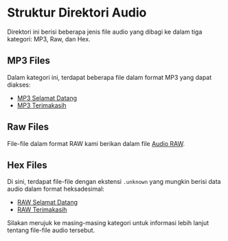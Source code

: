 # Struktur Direktori Audio

Direktori ini berisi beberapa jenis file audio yang dibagi ke dalam tiga kategori: MP3, Raw, dan Hex.

## MP3 Files

Dalam kategori ini, terdapat beberapa file dalam format MP3 yang dapat diakses:

- [MP3 Selamat Datang](img/Audacity_Selamat-datang.jpg)
- [MP3 Terimakasih](img/Audacity_Terimakasih.jpg)

## Raw Files

File-file dalam format RAW kami berikan dalam file [Audio RAW](Audio_RAW.zip).

## Hex Files

Di sini, terdapat file-file dengan ekstensi `.unknown` yang mungkin berisi data audio dalam format heksadesimal:

- [RAW Selamat Datang](selamat_datang.unknown)
- [RAW Terimakasih](terimakasih.unknown)

Silakan merujuk ke masing-masing kategori untuk informasi lebih lanjut tentang file-file audio tersebut.

